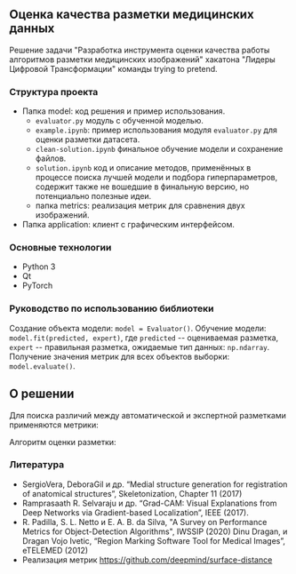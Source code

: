 ## Оценка качества разметки медицинских данных
Решение задачи "Разработка инструмента оценки качества работы алгоритмов разметки медицинских изображений" хакатона "Лидеры Цифровой Трансформации" команды trying to pretend.

### Структура проекта
- Папка model: код решения и пример использования.
  - `evaluator.py` модуль с обученной моделью.
  - `example.ipynb`: пример использования модуля `evaluator.py` для оценки разметки датасета.
  - `clean-solution.ipynb` финальное обучение модели и сохранение файлов.
  - `solution.ipynb` код и описание методов, применённых в процессе поиска лучшей модели и подбора гиперпараметров, содержит также не вошедшие в финальную версию, но потенциально полезные идеи.
  - папка metrics: реализация метрик для сравнения двух изображений.
- Папка application: клиент с графическим интерфейсом.

### Основные технологии
- Python 3
- Qt
- PyTorch

### Руководство по использованию библиотеки
Создание объекта модели: `model = Evaluator()`.
Обучение модели: `model.fit(predicted, expert)`, где `predicted` -- оцениваемая разметка, `expert` -- правильная разметка, ожидаемые тип данных: `np.ndarray`.
Получение значения метрик для всех объектов выборки: `model.evaluate()`.

## О решении
Для поиска различий между автоматической и экспертной разметками применяются метрики:

Алгоритм оценки разметки:

### Литература
- SergioVera, DeboraGil и др. “Medial structure generation for registration of anatomical structures”, Skeletonization, Chapter 11 (2017)
- Ramprasaath R. Selvaraju и др. “Grad-CAM: Visual Explanations from Deep Networks via Gradient-based Localization”, IEEE (2017).
- R. Padilla, S. L. Netto и E. A. B. da Silva, "A Survey on Performance Metrics for Object-Detection Algorithms", IWSSIP (2020)
Dinu Dragan, и Dragan Vojo Ivetic, “Region Marking Software Tool for Medical Images”, eTELEMED (2012)
- Реализация метрик https://github.com/deepmind/surface-distance
